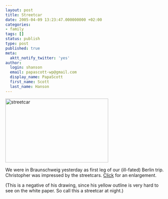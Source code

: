 ```yaml
---
layout: post
title: Streetcar
date: 2005-04-09 13:23:47.000000000 +02:00
categories:
- family
tags: []
status: publish
type: post
published: true
meta:
  aktt_notify_twitter: 'yes'
author:
  login: shanson
  email: papascott-wp@gmail.com
  display_name: PapaScott
  first_name: Scott
  last_name: Hanson
---
```

<p><a href="/fotos/streetcar1.php" onclick="window.open('https://www.papascott.de/fotos/streetcar1.php','popup','width=640,height=399,scrollbars=no,resizable=no,toolbar=no,directories=no,location=no,menubar=no,status=no,left=0,top=0'); return false"><img src="https://res.cloudinary.com/papascott/image/upload/wordpress/wp-content/uploads/2005/04/streetcar-thumb.jpg" width="320" height="199" border="0" alt="streetcar" /></a></p>
<p>We were in Braunschweig yesterday as first leg of our (ill-fated) Berlin trip. Christopher was impressed by the streetcars. <a href="/fotos/streetcar1.php" onclick="window.open('https://www.papascott.de/fotos/streetcar1.php','popup','width=640,height=399,scrollbars=no,resizable=no,toolbar=no,directories=no,location=no,menubar=no,status=no,left=0,top=0'); return false">Click</a> for an enlargement.</p>
<p>(This is a negative of his drawing, since his yellow outline is very hard to see on the white paper. So call this a streetcar at night.)</p>
